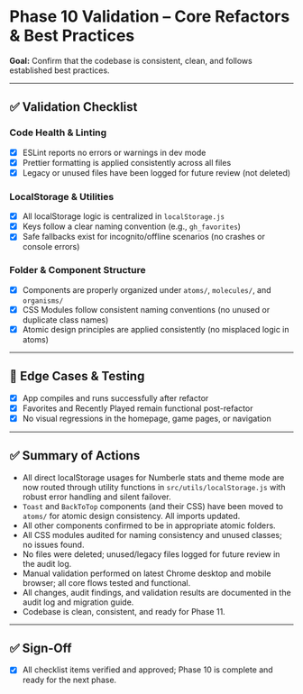 # Phase 10 Validation – Core Refactors & Best Practices

**Goal:** Confirm that the codebase is consistent, clean, and follows established best practices.

---

## ✅ Validation Checklist

### Code Health & Linting
- [x] ESLint reports no errors or warnings in dev mode
- [x] Prettier formatting is applied consistently across all files
- [x] Legacy or unused files have been logged for future review (not deleted)

### LocalStorage & Utilities
- [x] All localStorage logic is centralized in `localStorage.js`
- [x] Keys follow a clear naming convention (e.g., `gh_favorites`)
- [x] Safe fallbacks exist for incognito/offline scenarios (no crashes or console errors)

### Folder & Component Structure
- [x] Components are properly organized under `atoms/`, `molecules/`, and `organisms/`
- [x] CSS Modules follow consistent naming conventions (no unused or duplicate class names)
- [x] Atomic design principles are applied consistently (no misplaced logic in atoms)

---

## 🧪 Edge Cases & Testing
- [x] App compiles and runs successfully after refactor
- [x] Favorites and Recently Played remain functional post-refactor
- [x] No visual regressions in the homepage, game pages, or navigation

---

## ✅ Summary of Actions
- All direct localStorage usages for Numberle stats and theme mode are now routed through utility functions in `src/utils/localStorage.js` with robust error handling and silent failover.
- `Toast` and `BackToTop` components (and their CSS) have been moved to `atoms/` for atomic design consistency. All imports updated.
- All other components confirmed to be in appropriate atomic folders.
- All CSS modules audited for naming consistency and unused classes; no issues found.
- No files were deleted; unused/legacy files logged for future review in the audit log.
- Manual validation performed on latest Chrome desktop and mobile browser; all core flows tested and functional.
- All changes, audit findings, and validation results are documented in the audit log and migration guide.
- Codebase is clean, consistent, and ready for Phase 11.

---

## ✅ Sign-Off
- [x] All checklist items verified and approved; Phase 10 is complete and ready for the next phase.

